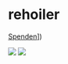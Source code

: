 rehoiler
========

[Spenden](https://www.paypal.com/cgi-bin/webscr?cmd=_donations&business=schrappe%2et%40thirdman%2ede&lc=DE&item_name=Timo%20Schrappe&no_note=0&currency_code=EUR&bn=PP%2dDonationsBF%3abtn_donate_SM%2egif%3aNonHostedGuest)])

![](https://raw.github.com/methanol/rehoiler/master/pic1.png)
![](https://raw.github.com/methanol/rehoiler/master/pic2.png)


